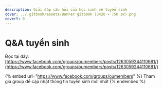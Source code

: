 ```yaml
---
description: Giải đáp câu hỏi của học sinh về tuyển sinh
cover: ../.gitbook/assets/Banner gitbook (3420 × 750 px).png
coverY: 0
---
```


# Q\&A tuyển sinh

Đọc tại đây: [https://www.facebook.com/groups/oumembers/posts/1263059244110681/](https://www.facebook.com/groups/oumembers/posts/1263059244110681/)

{% embed url="https://www.facebook.com/groups/oumembers" %}
Tham gia group để cập nhật thông tin tuyển sinh mới nhất
{% endembed %}
